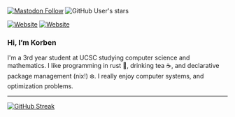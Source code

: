 <a href="https://mstdn.social/@korbexmachina"><img alt="Mastodon Follow" src="https://img.shields.io/mastodon/follow/111241682444252760?domain=https%3A%2F%2Fmstdn.social"></a>
![GitHub User's stars](https://img.shields.io/github/stars/korbexmachina)

<a href="https://korbexmachina.com"><img alt="Website" src="https://img.shields.io/website?url=https%3A%2F%2Fkorbexmachina.com&style=for-the-badge&logo=htmx"></a>
<a href="https://blog.korbexmachina.com"><img alt="Website" src="https://img.shields.io/website?url=https%3A%2F%2Fblog.korbexmachina.com&style=for-the-badge&logo=rss&label=blog"></a>

### Hi, I’m Korben

I'm a 3rd year student at UCSC studying computer science and mathematics.
I like programming in rust 🦀, drinking tea ☕, and declarative package management (nix!) ❄️.
I really enjoy computer systems, and optimization problems.

---

[![GitHub Streak](https://streak-stats.demolab.com?user=korbexmachina&theme=catppuccin-mocha&hide_border=true)](https://git.io/streak-stats)
